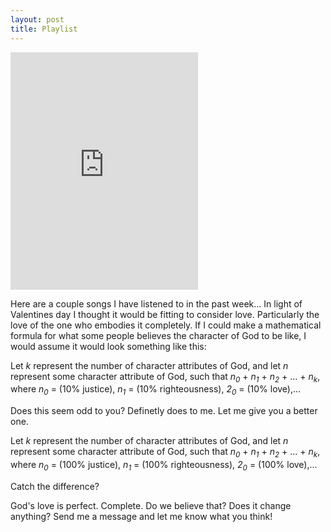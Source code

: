 ```yaml
---
layout: post
title: Playlist
---
```

<iframe src="https://open.spotify.com/embed/user/iyyhkzd194qme7kcg47dq75ds/playlist/0PnW8oVIyJfWbt8Z6GNFFh" width="300" height="380" frameborder="0" allowtransparency="true" allow="encrypted-media"></iframe>

Here are a couple songs I have listened to in the past week... In light of Valentines day I thought it would be fitting to consider love. Particularly the love of the one who embodies it completely. If I could make a mathematical formula for what some people believes the character of God to be like, I would assume it would look something like this:

Let <var>k</var> represent the number of character attributes of God, and let <var>n</var> represent some character attribute of God, such that <var>n<sub>0</sub></var> + <var>n<sub>1</sub></var> + <var>n<sub>2</sub></var> + ... + <var>n<sub>k</sub></var>, where <var>n<sub>0</sub></var> = (10% justice), <var>n<sub>1</sub></var> = (10% righteousness), <var>2<sub>0</sub></var> = (10% love),...

Does this seem odd to you? Definetly does to me. Let me give you a better one.

Let <var>k</var> represent the number of character attributes of God, and let <var>n</var> represent some character attribute of God, such that <var>n<sub>0</sub></var> + <var>n<sub>1</sub></var> + <var>n<sub>2</sub></var> + ... + <var>n<sub>k</sub></var>, where <var>n<sub>0</sub></var> = (100% justice), <var>n<sub>1</sub></var> = (100% righteousness), <var>2<sub>0</sub></var> = (100% love),...

Catch the difference?

God's love is perfect. Complete. Do we believe that? Does it change anything? Send me a message and let me know what you think!

